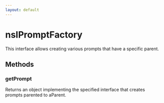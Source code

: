 ```yaml
---
layout: default
---
```


# nsIPromptFactory #
  
This interface allows creating various prompts that have a specific parent.  
  

## Methods ##

### getPrompt ###
  
Returns an object implementing the specified interface that creates  
prompts parented to aParent.  
  
